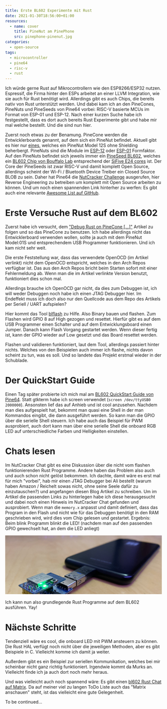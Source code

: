```yaml
---
title: Erste BL602 Experimente mit Rust
date: 2021-01-30T18:56:00+01:00
resources:
  - name: cover
    title: PineNut am PinePhone
    src: pinephone-pinenut.jpg
categories:
  - open-source
tags:
  - microcontroller
  - pine64
  - risc-v
  - rust
---
```

Ich würde gerne Rust auf Mikrocontrollern wie den ESP8266/ESP32 nutzen.
Espressif, die Firma hinter den ESPs arbeitet an einer LLVM Integration, wie sie auch für Rust benötigt wird.
Allerdings gibt es auch Chips, die bereits nativ von Rust unterstützt werden.
Und dabei kam ich an den PineCones, PineNuts und PineSeeds von Pine64 vorbei: RISC-V basierte MCUs im Format von ESP-01 und ESP-12.
Nach einer kurzen Suche habe ich festgestellt, dass es dort auch bereits Rust Experimente gibt und habe mir mal welche bestellt.
Und die sind nun hier.

Zuerst noch etwas zu der Benamung.
PineCone werden die Entwicklerboards genannt, auf dem sich ein PineNut befindet.
Aktuell gibt es hier nur [eines](https://pine64.com/product/pinecone-bl602-evaluation-board/), welches ein PineNut Model 12S ohne Shielding beherbergt.
PineNuts sind die Module im [ESP-12](https://pine64.com/product/pinenut-model12s-wifi-ble5-stamp/) oder [ESP-01](https://pine64.com/product/pinenut-model01s-wifi-ble5-module/) Formfaktor.
Auf den PineNuts befindet sich jeweils immer ein [PineSeed BL602](https://pine64.com/product/pineseed-bl602-wifi-ble5-soc/), welches ein [BL602 Chip von Bouffalo Lab](https://www.bouffalolab.com/bl602) entsprechend der [SiFive E24 cores](https://www.sifive.com/cores/e24) ist.
Der Core der PineSeeds ist zwar RISC-V und damit komplett Open Source, allerdings scheint der Wi-Fi / Bluetooth Device Treiber ein Closed Source BLOB zu sein.
Daher hat Pine64 die [NutCracker Challenge](https://wiki.pine64.org/wiki/Nutcracker) ausgerufen, hier Reverse Engineering zu betreiben um komplett mit Open Source arbeiten zu können.
Und um noch einen spannenden Link hinterher zu werfen: Es gibt auch eine relevante [Awesome List auf GitHub](https://github.com/mkroman/awesome-bouffalo).

# Erste Versuche Rust auf dem BL602

Zuerst habe ich versucht, dem ["Debug Rust on PineCone […]"](https://lupyuen.github.io/articles/debug) Artikel zu folgen und so das PineCone zu benutzen.
Ich habe allerdings nicht das Entwicklerboard verwenden wollen, sollte ja auch mit dem PineNut Model:01S und entsprechendem USB Programmer funktionieren.
Und ich kam nicht sehr weit.

Die erste Feststellung war, dass das verwendete OpenOCD (im Artikel verlinkt) nicht dem OpenOCD entspricht, welches in den Arch Repos verfügbar ist.
Das aus den Arch Repos bricht beim Starten sofort mit einer Fehlermeldung ab.
Wenn man die im Artikel verlinkte Version benutzt, funktioniert dies schon mal.

Allerdings brauche ich OpenOCD gar nicht, da dies zum Debuggen ist, ich will weder Debuggen noch habe ich einen JTAG Debugger hier.
Im Endeffekt muss ich doch also nur den Quellcode aus dem Repo des Artikels per Seriell / UART aufspielen?

Hier kommt das Tool [blflash](https://github.com/spacemeowx2/blflash) zu Hilfe.
Also Binary bauen und flashen.
Zum Flashen wird GPIO 8 auf High gezogen und resettet.
Hierfür gibt es auf dem USB Programmer einen Schalter und auf dem Entwicklungsboard einen Jumper.
Danach kann Flash Vorgang gestartet werden.
Wenn dieser fertig ist, kann der GPIO wieder auf Low gesetzt und das Board resettet werden.

Flashen und validieren funktioniert, laut dem Tool, allerdings passiert hinter nichts.
Welches von den Beispielen auch immer ich flashe, nichts davon scheint zu tun, was es soll.
Und so landete das Projekt erstmal wieder in der Schublade.

# Der QuickStart Guide

Einen Tag später probierte ich mich mal am [BL602 QuickStart Guide von Pine64](https://pine64.github.io/bl602-docs/Quickstart_Guide/Linux/Quickstart_Linux_ubuntu.html).
Statt gtkterm habe ich screen verwendet (`screen /dev/ttyUSB0 2000000`).
Ansonsten lief das auf Anhieb und ist cool anzusehen.
Nachdem man dies aufgespielt hat, bekommt man quasi eine Shell in der man Kommandos eingibt, die dann ausgeführt werden.
So kann man die GPIO über die serielle Shell steuern.
Ich habe auch das Beispiel für PWM ausprobiert, auch dort kann man über eine serielle Shell die onboard RGB LED auf unterschiedliche Farben und Helligkeiten einstellen.

# Chats lesen

Im NutCracker Chat gibt es eine Diskussion über die nicht vom flashen funktionierenden Rust Programme.
Andere haben das Problem also auch und auch schon nicht gelöst bekommen.
Ich dachte, damit wäre es erst mal für mich "vorbei", hab mir einen JTAG Debugger bei Ali bestellt (warum haben Amazon / Reichelt sowas nicht, ohne seine Seele dafür zu einzutauschen?) und angefangen diesen Blog Artikel zu schreiben.
Um im Artikel die passenden Links zu hinterlegen habe ich diese herausgesucht und dabei noch einen Hinweis im NutCracker Chat gefunden und ausprobiert.
Wenn man die `memory.x` anpasst und damit definiert, dass das Program in den Flash und nicht wie für das Debuggen benötigt in den RAM geschrieben wird, wird dies vom Chip gelesen und gestartet.
Ergebnis: Beim blink Programm blinkt die LED! (nachdem man auf den passenden GPIO gewechselt hat, an dem die LED anliegt)

![PineNut an meinem PinePhone](pinephone-pinenut.jpg)

Ich kann nun also grundlegende Rust Programme auf dem BL602 ausführen.
Yay!

# Nächste Schritte

Tendenziell wäre es cool, die onboard LED mit PWM ansteuern zu können.
Die Rust HAL verfügt noch nicht über die jeweiligen Methoden, aber es gibt Beispiele in C.
Vielleicht komme ich damit ja weiter.

Außerdem gibt es ein Beispiel zur seriellen Kommunikation, welches bei mir scheinbar nicht ganz richtig funktioniert.
Irgendwie kommt da Murks an.
Vielleicht finde ich ja auch dort noch mehr heraus.

Und was vielleicht auch noch spannend wäre: Es gibt einen [bl602 Rust Chat auf Matrix](https://matrix.to/#/#bl602-rust:matrix.org).
Da auf meiner viel zu langen ToDo Liste auch das "Matrix anschauen" steht, ist das vielleicht eine gute Gelegenheit.

To be continued…
